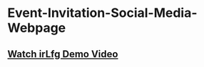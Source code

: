 # Event-Invitation-Social-Media-Webpage
## [Watch irLfg Demo Video](https://drive.google.com/file/d/13kCc9NiWDwRqb4VdNvVG9iXJ_aOwA5dT/view)
